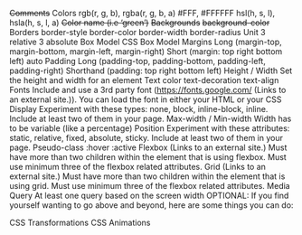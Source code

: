 ~~Comments~~
Colors
rgb(r, g, b), rgba(r, g, b, a)
#FFF, #FFFFFF
hsl(h, s, l),  hsla(h, s, l, a)
~~Color name (i.e ‘green’)~~
~~Backgrounds~~
~~background-color~~
Borders
border-style
border-color
border-width
border-radius
Unit
3 relative
3 absolute
Box Model CSS Box Model
Margins
Long (margin-top, margin-bottom, margin-left, margin-right)
Short (margin: top right bottom left)
auto
Padding
Long (padding-top, padding-bottom, padding-left, padding-right)
Shorthand (padding: top right bottom left)
Height / Width
Set the height and width for an element
Text
color
text-decoration
text-align
Fonts
Include and use a 3rd party font (https://fonts.google.com/ (Links to an external site.)). You can load the font in either your HTML or your CSS
Display
Experiment with these types: none, block, inline-block, inline. Include at least two of them in your page.
Max-width / Min-width
Width has to be variable (like a percentage)
Position
Experiment with these attributes: static, relative, fixed, absolute, sticky. Include at least two of them in your page.
Pseudo-class
:hover
:active
Flexbox (Links to an external site.)
Must have more than two children within the element that is using flexbox. Must use minimum three of the flexbox related attributes.
Grid (Links to an external site.)
Must have more than two children within the element that is using grid. Must use minimum three of the flexbox related attributes.
Media Query
At least one query based on the screen width
OPTIONAL: If you find yourself wanting to go above and beyond, here are some things you can do:

CSS Transformations
CSS Animations